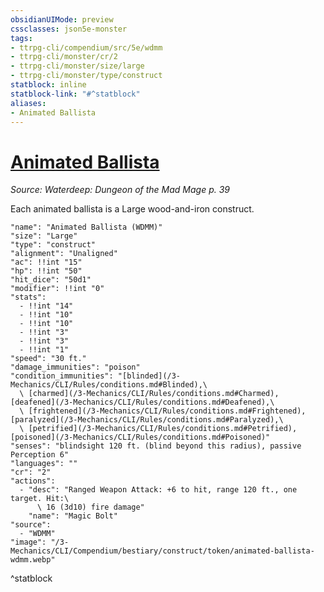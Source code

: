 ```yaml
---
obsidianUIMode: preview
cssclasses: json5e-monster
tags:
- ttrpg-cli/compendium/src/5e/wdmm
- ttrpg-cli/monster/cr/2
- ttrpg-cli/monster/size/large
- ttrpg-cli/monster/type/construct
statblock: inline
statblock-link: "#^statblock"
aliases:
- Animated Ballista
---
```

# [Animated Ballista](3-Mechanics\CLI\Compendium\bestiary\construct/animated-ballista-wdmm.md)
*Source: Waterdeep: Dungeon of the Mad Mage p. 39*  

Each animated ballista is a Large wood-and-iron construct.

```statblock
"name": "Animated Ballista (WDMM)"
"size": "Large"
"type": "construct"
"alignment": "Unaligned"
"ac": !!int "15"
"hp": !!int "50"
"hit_dice": "50d1"
"modifier": !!int "0"
"stats":
  - !!int "14"
  - !!int "10"
  - !!int "10"
  - !!int "3"
  - !!int "3"
  - !!int "1"
"speed": "30 ft."
"damage_immunities": "poison"
"condition_immunities": "[blinded](/3-Mechanics/CLI/Rules/conditions.md#Blinded),\
  \ [charmed](/3-Mechanics/CLI/Rules/conditions.md#Charmed), [deafened](/3-Mechanics/CLI/Rules/conditions.md#Deafened),\
  \ [frightened](/3-Mechanics/CLI/Rules/conditions.md#Frightened), [paralyzed](/3-Mechanics/CLI/Rules/conditions.md#Paralyzed),\
  \ [petrified](/3-Mechanics/CLI/Rules/conditions.md#Petrified), [poisoned](/3-Mechanics/CLI/Rules/conditions.md#Poisoned)"
"senses": "blindsight 120 ft. (blind beyond this radius), passive Perception 6"
"languages": ""
"cr": "2"
"actions":
  - "desc": "Ranged Weapon Attack: +6 to hit, range 120 ft., one target. Hit:\
      \ 16 (3d10) fire damage"
    "name": "Magic Bolt"
"source":
  - "WDMM"
"image": "/3-Mechanics/CLI/Compendium/bestiary/construct/token/animated-ballista-wdmm.webp"
```
^statblock